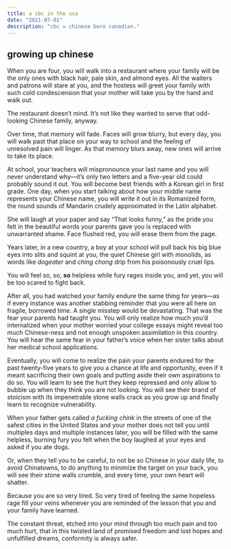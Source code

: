 ```yaml
---
title: a cbc in the usa 
date: "2021-07-01"
description: "cbc = chinese born canadian."
---
```


## growing up chinese 

When you are four, you will walk into a restaurant where your family will be the only ones with black hair, pale skin, and almond eyes. All the waiters and patrons will stare at you, and the hostess will greet your family with such cold condescension that your mother will take you by the hand and walk out. 

The restaurant doesn’t mind. It’s not like they wanted to serve that odd-looking Chinese family, anyway. 

Over time, that memory will fade. Faces will grow blurry, but every day, you will walk past that place on your way to school and the feeling of unresolved pain will linger. As that memory blurs away, new ones will arrive to take its place.  

At school, your teachers will mispronounce your last name and you will never understand why—it’s only two letters and a five-year old could probably sound it out. You will become best friends with a Korean girl in first grade. One day, when you start talking about how your middle name represents your Chinese name, you will write it out in its Romanized form, the round sounds of Mandarin crudely approximated in the Latin alphabet. 

She will laugh at your paper and say “That looks funny,” as the pride you felt in the beautiful words your parents gave you is replaced with unwarranted shame. Face flushed red, you will erase them from the page.  

Years later, in a new country, a boy at your school will pull back his big blue eyes into slits and squint at you, the quiet Chinese girl with monolids, as words like *dogeater* and *ching chong* drip from his poisonously cruel lips.  

You will feel so, so, **so** helpless while fury rages inside you, and yet, you will be too scared to fight back. 

After all, you had watched your family endure the same thing for years—as if every instance was another stabbing reminder that you were all here on fragile, borrowed time. A single misstep would be devastating. That was the fear your parents had taught you. You will only realize how much you’d internalized when your mother worried your college essays might reveal too much Chinese-ness and not enough unspoken assimilation in this country. You will hear the same fear in your father’s voice when her sister talks about her medical school applications. 

Eventually, you will come to realize the pain your parents endured for the past twenty-five years to give you a chance at life and opportunity, even if it meant sacrificing their own goals and putting aside their own aspirations to do so. You will learn to see the hurt they keep repressed and only allow to bubble up when they think you are not looking. You will see their brand of stoicism with its impenetrable stone walls crack as you grow up and finally learn to recognize vulnerability. 

When your father gets called *a fucking chink* in the streets of one of the safest cities in the United States and your mother does not tell you until multiples days and multiple instances later, you will be filled with the same helpless, burning fury you felt when the boy laughed at your eyes and asked if you ate dogs. 

Or, when they tell you to be careful, to not be so Chinese in your daily life, to avoid Chinatowns, to do anything to minimize the target on your back, you will see their stone walls crumble, and every time, your own heart will shatter. 

Because you are so very tired. So very tired of feeling the same hopeless rage fill your veins whenever you are reminded of the lesson that you and your family have learned. 

The constant threat, etched into your mind through too much pain and too much hurt, that in this twisted land of promised freedom and lost hopes and unfulfilled dreams, conformity is always safer.  
